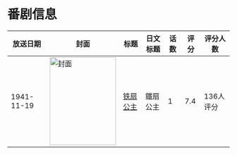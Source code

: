 # 番剧信息

|放送日期|封面|标题|日文标题|话数|评分|评分人数|
|---|---|---|---|---|---|---|
|1941-11-19|<img src="https://lain.bgm.tv/pic/cover/c/dc/a3/23573_7uhoC.jpg" alt="封面" style="width:150px;height:200px;object-fit:cover;">|[铁扇公主](https://bangumi.tv/subject/23573)|鐵扇公主|1|7.4|136人评分|

